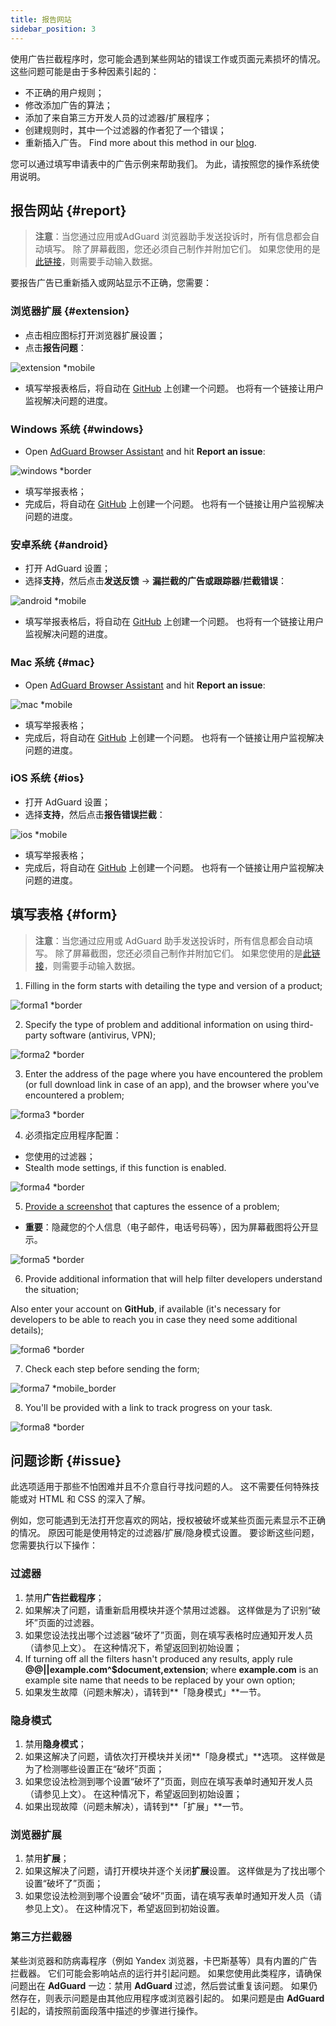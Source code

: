 ```yaml
---
title: 报告网站
sidebar_position: 3
---
```



使用广告拦截程序时，您可能会遇到某些网站的错误工作或页面元素损坏的情况。 这些问题可能是由于多种因素引起的：

* 不正确的用户规则；
* 修改添加广告的算法；
* 添加了来自第三方开发人员的过滤器/扩展程序；
* 创建规则时，其中一个过滤器的作者犯了一个错误；
* 重新插入广告。 Find more about this method in our [blog](https://adguard.com/blog/ad-reinsertion.html).

您可以通过填写申请表中的广告示例来帮助我们。 为此，请按照您的操作系统使用说明。

## 报告网站 {#report}

> **注意**：当您通过应用或AdGuard 浏览器助手发送投诉时，所有信息都会自动填写。 除了屏幕截图，您还必须自己制作并附加它们。 如果您使用的是[此链接](https://reports.adguard.com/new_issue.html)，则需要手动输入数据。

要报告广告已重新插入或网站显示不正确，您需要：

### 浏览器扩展 {#extension}

* 点击相应图标打开浏览器扩展设置；
* 点击**报告问题**：

![extension *mobile](https://cdn.adtidy.org/content/Kb/ad_blocker/guides/extension_issue.png)

* 填写举报表格后，将自动在 [GitHub](https://github.com/AdguardTeam/AdguardFilters/issues) 上创建一个问题。 也将有一个链接让用户监视解决问题的进度。

### Windows 系统 {#windows}

* Open [AdGuard Browser Assistant](https://adguard.com/kb/adguard-for-windows/browser-assistant) and hit **Report an issue**:

![windows *border](https://cdn.adtidy.org/content/Kb/ad_blocker/guides/browser-assistant.png)

* 填写举报表格；
* 完成后，将自动在 [GitHub](https://github.com/AdguardTeam/AdguardFilters/issues) 上创建一个问题。 也将有一个链接让用户监视解决问题的进度。

### 安卓系统 {#android}

* 打开 AdGuard 设置；
* 选择**支持**，然后点击**发送反馈** -> **漏拦截的广告或跟踪器**/**拦截错误**：

![android *mobile](https://cdn.adtidy.org/content/Kb/ad_blocker/guides/android.png)

* 填写举报表格后，将自动在 [GitHub](https://github.com/AdguardTeam/AdguardFilters/issues) 上创建一个问题。 也将有一个链接让用户监视解决问题的进度。

### Mac 系统 {#mac}

* Open [AdGuard Browser Assistant](https://adguard.com/kb/adguard-for-mac/browser-assistant) and hit **Report an issue**:

![mac *mobile](https://cdn.adtidy.org/content/kb/ad_blocker/guides/browser-assistant-mac.png)

* 填写举报表格；
* 完成后，将自动在 [GitHub](https://github.com/AdguardTeam/AdguardFilters/issues) 上创建一个问题。 也将有一个链接让用户监视解决问题的进度。

### iOS 系统 {#ios}

* 打开 AdGuard 设置；
* 选择**支持**，然后点击**报告错误拦截**：

![ios *mobile](https://cdn.adtidy.org/content/Kb/ad_blocker/guides/ios_issue.png)

* 填写举报表格；
* 完成后，将自动在 [GitHub](https://github.com/AdguardTeam/AdguardFilters/issues) 上创建一个问题。 也将有一个链接让用户监视解决问题的进度。

## 填写表格 {#form}

> **注意**：当您通过应用或 AdGuard 助手发送投诉时，所有信息都会自动填写。 除了屏幕截图，您还必须自己制作并附加它们。 如果您使用的是[此链接](https://reports.adguard.com/en/new_issue.html)，则需要手动输入数据。

1. Filling in the form starts with detailing the type and version of a product;

![forma1 *border](https://cdn.adtidy.org/content/Kb/ad_blocker/guides/forma1en.png)

2. Specify the type of problem and additional information on using third-party software (antivirus, VPN);

![forma2 *border](https://cdn.adtidy.org/content/Kb/ad_blocker/guides/forma2en.png)

3. Enter the address of the page where you have encountered the problem (or full download link in case of an app), and the browser where you've encountered a problem;

![forma3 *border](https://cdn.adtidy.org/content/Kb/ad_blocker/guides/forma3en.png)

4. 必须指定应用程序配置：
* 您使用的过滤器；
* Stealth mode settings, if this function is enabled.

![forma4 *border](https://cdn.adtidy.org/content/kb/ad_blocker/guides/forma4en.png)

5. [Provide a screenshot](../take-screenshot) that captures the essence of a problem;

* **重要**：隐藏您的个人信息（电子邮件，电话号码等），因为屏幕截图将公开显示。

![forma5 *border](https://cdn.adtidy.org/content/Kb/ad_blocker/guides/forma5en.png)

6. Provide additional information that will help filter developers understand the situation;

Also enter your account on **GitHub**, if available (it's necessary for developers to be able to reach you in case they need some additional details);

![forma6 *border](https://cdn.adtidy.org/content/Kb/ad_blocker/guides/forma6en.png)

7. Check each step before sending the form;

![forma7 *mobile_border](https://cdn.adtidy.org/content/Kb/ad_blocker/guides/forma7en.png)

8. You'll be provided with a link to track progress on your task.

![forma8 *border](https://cdn.adtidy.org/content/Kb/ad_blocker/guides/forma8en.png)

## 问题诊断 {#issue}

此选项适用于那些不怕困难并且不介意自行寻找问题的人。 这不需要任何特殊技能或对 HTML 和 CSS 的深入了解。

例如，您可能遇到无法打开您喜欢的网站，授权被破坏或某些页面元素显示不正确的情况。 原因可能是使用特定的过滤器/扩展/隐身模式设置。 要诊断这些问题，您需要执行以下操作：

### **过滤器**

1. 禁用**广告拦截程序**；
2. 如果解决了问题，请重新启用模块并逐个禁用过滤器。 这样做是为了识别“破坏”页面的过滤器。
3. 如果您设法找出哪个过滤器“破坏了”页面，则在填写表格时应通知开发人员（请参见上文）。 在这种情况下，希望返回到初始设置；
4. If turning off all the filters hasn't produced any results, apply rule **@@||example.com^$document,extension**; where **example.com** is an example site name that needs to be replaced by your own option;
5. 如果发生故障（问题未解决），请转到**「隐身模式」**一节。

### **隐身模式**

1. 禁用**隐身模式**；
2. 如果这解决了问题，请依次打开模块并关闭**「隐身模式」**选项。 这样做是为了检测哪些设置正在“破坏”页面；
3. 如果您设法检测到哪个设置“破坏了”页面，则应在填写表单时通知开发人员（请参见上文）。 在这种情况下，希望返回到初始设置；
4. 如果出现故障（问题未解决），请转到**「扩展」**一节。

### **浏览器扩展**

1. 禁用**扩展**；
2. 如果这解决了问题，请打开模块并逐个关闭**扩展**设置。 这样做是为了找出哪个设置“破坏了”页面；
3. 如果您设法检测到哪个设置会“破坏”页面，请在填写表单时通知开发人员（请参见上文）。 在这种情况下，希望返回到初始设置。

### **第三方拦截器**
某些浏览器和防病毒程序（例如 Yandex 浏览器，卡巴斯基等）具有内置的广告拦截器。 它们可能会影响站点的运行并引起问题。 如果您使用此类程序，请确保问题出在 **AdGuard** 一边：禁用 **AdGuard** 过滤，然后尝试重复该问题。 如果仍然存在，则表示问题是由其他应用程序或浏览器引起的。 如果问题是由 **AdGuard** 引起的，请按照前面段落中描述的步骤进行操作。